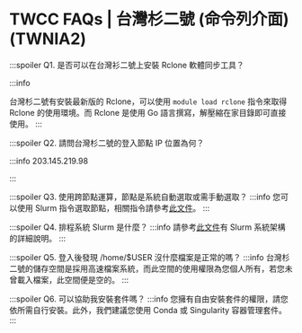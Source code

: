 # TWCC FAQs | 台灣杉二號 (命令列介面) (TWNIA2)

:::spoiler Q1. 是否可以在台灣衫二號上安裝 Rclone 軟體同步工具？

:::info

台灣杉二號有安裝最新版的 Rclone，可以使用 `module load rclone` 指令來取得 Rclone 的使用環境。而 Rclone 是使用 Go 語言撰寫，解壓縮在家目錄即可直接使用。 
:::

:::spoiler Q2. 請問台灣杉二號的登入節點 IP 位置為何？ 

:::info
203.145.219.98

:::

:::spoiler Q3. 使用跨節點運算，節點是系統自動選取或需手動選取？
:::info
您可以使用 Slurm 指令選取節點，相關指令請參考[<ins>此文件</ins>](https://www.twcc.ai/doc?page=hpc_cli#6-Slurm%E6%8C%87%E4%BB%A4)。
:::

:::spoiler Q4. 排程系統 Slurm 是什麼？
:::info
請參考[<ins>此文件</ins>](https://man.twcc.ai/@twccdocs/B15nJXe-B#Slurm-%E5%9F%BA%E6%9C%AC%E8%AA%AA%E6%98%8E)有 Slurm 系統架構的詳細說明。
:::

:::spoiler Q5. 登入後發現 /home/$USER 沒什麼檔案是正常的嗎？
:::info
台灣杉二號的儲存空間是採用高速檔案系統，而此空間的使用權限為您個人所有，若您未曾載入檔案，此空間便是空的。
:::

:::spoiler Q6. 可以協助我安裝套件嗎？
:::info
您擁有自由安裝套件的權限，請您依所需自行安裝。此外，我們建議您使用 Conda 或 Singularity 容器管理套件。
:::
